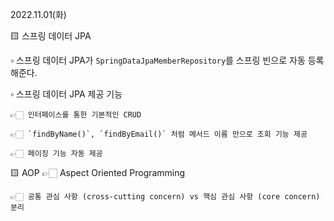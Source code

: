 2022.11.01(화)


🟨 스프링 데이터 JPA

  ▫️ 스프링 데이터 JPA가  `SpringDataJpaMemberRepository`를 스프링 빈으로 자동 등록해준다.

  ▫️ 스프링 데이터 JPA 제공 기능

    👉🏻 인터페이스를 통한 기본적인 CRUD

    👉🏻 `findByName()`, `findByEmail()` 처럼 메서드 이름 만으로 조회 기능 제공

    👉🏻 페이징 기능 자동 제공



🟨 AOP
    👉🏻 Aspect Oriented Programming

    👉🏻 공통 관심 사항 (cross-cutting concern) vs 핵심 관심 사항 (core concern) 분리

















